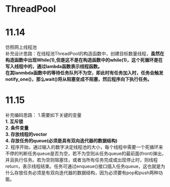 # ThreadPool
 
# 11.14
仿照网上线程池  
补充设计思路：在线程池ThreadPool的构造函数中，创建目标数量线程，**虽然在构造函数中出现While(1),但是这不是在构造函数中的while(1)，这个死循环是在写入线程中的，通过lambda函数表示线程函数。**  
**在其lanmbda函数中的等待任务队列不为空，即此时有任务加入时，任务会触发notify_one()，那么wait()将从阻塞变成不阻塞，然后程序向下执行任务。**  
# 11.15  
补充编码思路：
  1.需要如下关键的变量  
    **1. 互斥锁  
      2. 条件变量  
      3. 存放线程的vector  
      4. 存放任务的queue(必须是具有双向迭代器的数据结构)**    
  2. 程序开始，通过输入的数字决定线程池的大小，每个线程中需要一个死循环来不停的判断任务queue是否为空，若不为空则从任务queue的最前面(front)弹出，并且执行任务。若为空则阻塞住，或者当所有任务完成或出现停止时，则线程return，表示线程结束。任务可通过enqueue()接口插入任务queue，这也就是为什么存放任务必须是有双向迭代器的数据结构，因为必须要有pop和push两种功能。
      
      
